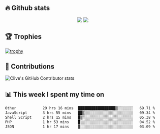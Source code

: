 ## &#128293; Github stats

<!-- GitHub Readme Streak Stats - https://github.com/DenverCoder1/github-readme-streak-stats -->
<p align="center">

<picture>
  <source 
    srcset="https://github-readme-stats.vercel.app/api?username=clivewalkden&count_private=true&show_icons=true&theme=darcula"
    media="(prefers-color-scheme: dark)"
  />
  <source
    srcset="https://github-readme-stats.vercel.app/api?username=clivewalkden&count_private=true&show_icons=true&theme=calm"
    media="(prefers-color-scheme: light), (prefers-color-scheme: no-preference)"
  />
  <img src="https://github-readme-stats.vercel.app/api?username=clivewalkden&count_private=true&show_icons=true&theme=darcula" />
</picture>

<a href="https://git.io/streak-stats" target="_blank">
  <img src="http://github-readme-streak-stats.herokuapp.com?user=clivewalkden&theme=darcula&date_format=j%20M%5B%20Y%5D" />
</a>

</p>

## &#127942; Trophies
[![trophy](https://github-profile-trophy.vercel.app/?username=clivewalkden&theme=onedark)](https://github.com/clivewalkden/github-profile-trophy)

## &#129309; Contributions
![Clive's GitHub Contributor stats](https://github-contributor-stats.vercel.app/api?username=clivewalkden)

## &#128202; This week I spent my time on
<!--START_SECTION:waka-->

```txt
Other            29 hrs 16 mins  █████████████████▒░░░░░░░   69.71 %
JavaScript       3 hrs 55 mins   ██▒░░░░░░░░░░░░░░░░░░░░░░   09.34 %
Shell Script     2 hrs 15 mins   █▒░░░░░░░░░░░░░░░░░░░░░░░   05.38 %
PHP              1 hr 53 mins    █░░░░░░░░░░░░░░░░░░░░░░░░   04.52 %
JSON             1 hr 17 mins    ▓░░░░░░░░░░░░░░░░░░░░░░░░   03.09 %
```

<!--END_SECTION:waka-->
